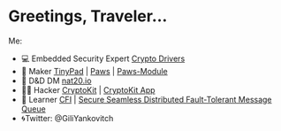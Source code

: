 # Greetings, Traveler...
Me:
- 💻 Embedded Security Expert  [Crypto Drivers](https://github.com/gili-yankovitch/SparkFun_ATECCX08a_Arduino_Library)
- 🔧 Maker [TinyPad](https://github.com/gili-yankovitch/tinypad) | [Paws](https://github.com/gili-yankovitch/paws-master) | [Paws-Module](https://github.com/gili-yankovitch/paws-module)
- 🐲 D&D DM [nat20.io](https://github.com/gili-yankovitch/nat20.io)
- 👨‍💻 Hacker [CryptoKit](https://github.com/gili-yankovitch/Cryptokit) | [CryptoKit App](https://github.com/gili-yankovitch/CryptoKit-Android)
- 📖 Learner [CFI](https://github.com/gili-yankovitch/mambo-cfi) | [Secure Seamless Distributed Fault-Tolerant Message Queue](https://github.com/gili-yankovitch/quickstream)
- 🌀Twitter: @GiliYankovitch
